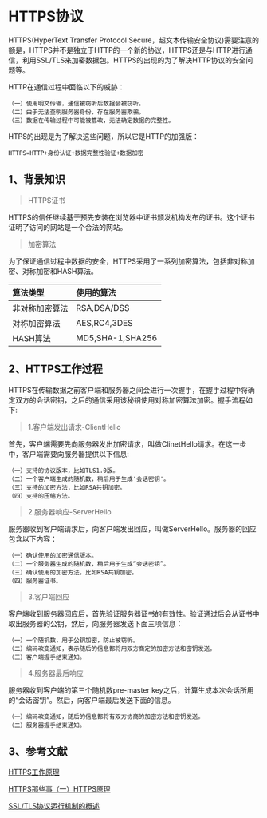 # HTTPS协议

HTTPS(HyperText Transfer Protocol Secure，超文本传输安全协议)需要注意的额是，HTTPS并不是独立于HTTP的一个新的协议，HTTPS还是与HTTP进行通信，利用SSL/TLS来加密数据包。HTTPS的出现的为了解决HTTP协议的安全问题等。

HTTP在通信过程中面临以下的威胁：

```
（一）使用明文传输，通信被窃听后数据会被窃听。
（二）由于无法查明服务器身份，存在服务器欺骗。
（三）数据在传输过程中可能被篡改，无法确定数据的完整性。
```

HTPS的出现是为了解决这些问题，所以它是HTTP的加强版：


```
HTTPS=HTTP+身份认证+数据完整性验证+数据加密
```

## 1、背景知识

> HTTPS证书

HTTPS的信任继续基于预先安装在浏览器中证书颁发机构发布的证书。这个证书证明了访问的网站是一个合法的网站。

> 加密算法

为了保证通信过程中数据的安全，HTTPS采用了一系列加密算法，包括非对称加密、对称加密和HASH算法。

|算法类型|使用的算法|
|:---|:---|
|非对称加密算法|RSA,DSA/DSS|
|对称加密算法|AES,RC4,3DES|
|HASH算法|MD5,SHA-1,SHA256|

## 2、HTTPS工作过程

HTTPS在传输数据之前客户端和服务器之间会进行一次握手，在握手过程中将确定双方的会话密钥，之后的通信采用该秘钥使用对称加密算法加密。握手流程如下:

> 1.客户端发出请求-ClientHello

首先，客户端需要先向服务器发出加密请求，叫做ClinetHello请求。在这一步中，客户端需要向服务器提供以下信息:

```
（一）支持的协议版本，比如TLS1.0版。
（二）一个客户端生成的随机数，稍后用于生成'会话密钥'。
（三）支持的加密方法，比如RSA共钥加密。
（四）支持的压缩方法。
```

> 2.服务器响应-ServerHello

服务器收到客户端请求后，向客户端发出回应，叫做ServerHello。服务器的回应包含以下内容：

```
（一）确认使用的加密通信版本。
（二）一个服务器生成的随机数，稍后用于生成“会话密钥”。
（三）确认使用的加密方法，比如RSA共钥加密。
（四）服务器证书。
```

> 3.客户端回应

客户端收到服务器回应后，首先验证服务器证书的有效性。验证通过后会从证书中取出服务器的公钥，然后，向服务器发送下面三项信息：

```
（一）一个随机数，用于公钥加密，防止被窃听。
（二）编码改变通知，表示随后的信息都将用双方商定的加密方法和密钥发送。
（三）客户端握手结束通知。
```

> 4.服务器最后响应

服务器收到客户端的第三个随机数pre-master key之后，计算生成本次会话所用的“会话密钥”。然后，向客户端最后发送下面的信息。

```
（一）编码改变通知，随后的信息都将有双方协商的加密方法和密钥发送。
（二）服务器握手结束通知。
```

## 3、参考文献

[HTTPS工作原理](https://www.cnblogs.com/ttltry-air/archive/2012/08/20/2647898.html)

[HTTPS那些事（一）HTTPS原理](https://www.guokr.com/post/114121/)

[SSL/TLS协议运行机制的概述](http://www.ruanyifeng.com/blog/2014/02/ssl_tls.html)


